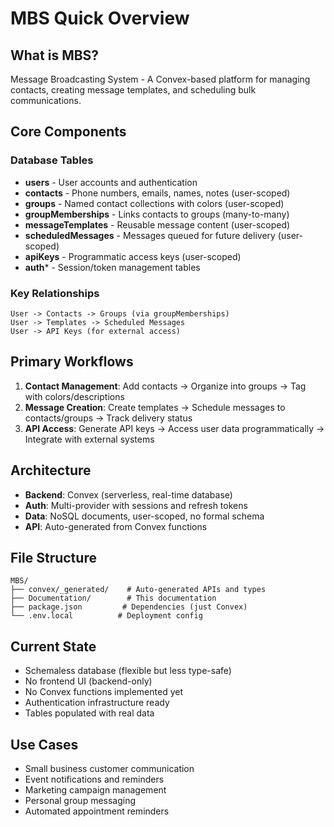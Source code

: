 # MBS Quick Overview

## What is MBS?
Message Broadcasting System - A Convex-based platform for managing contacts, creating message templates, and scheduling bulk communications.

## Core Components

### Database Tables
- **users** - User accounts and authentication
- **contacts** - Phone numbers, emails, names, notes (user-scoped)
- **groups** - Named contact collections with colors (user-scoped)
- **groupMemberships** - Links contacts to groups (many-to-many)
- **messageTemplates** - Reusable message content (user-scoped)
- **scheduledMessages** - Messages queued for future delivery (user-scoped)
- **apiKeys** - Programmatic access keys (user-scoped)
- **auth*** - Session/token management tables

### Key Relationships
```
User -> Contacts -> Groups (via groupMemberships)
User -> Templates -> Scheduled Messages
User -> API Keys (for external access)
```

## Primary Workflows

1. **Contact Management**: Add contacts → Organize into groups → Tag with colors/descriptions
2. **Message Creation**: Create templates → Schedule messages to contacts/groups → Track delivery status
3. **API Access**: Generate API keys → Access user data programmatically → Integrate with external systems

## Architecture
- **Backend**: Convex (serverless, real-time database)
- **Auth**: Multi-provider with sessions and refresh tokens
- **Data**: NoSQL documents, user-scoped, no formal schema
- **API**: Auto-generated from Convex functions

## File Structure
```
MBS/
├── convex/_generated/    # Auto-generated APIs and types
├── Documentation/        # This documentation
├── package.json         # Dependencies (just Convex)
└── .env.local          # Deployment config
```

## Current State
- Schemaless database (flexible but less type-safe)
- No frontend UI (backend-only)
- No Convex functions implemented yet
- Authentication infrastructure ready
- Tables populated with real data

## Use Cases
- Small business customer communication
- Event notifications and reminders  
- Marketing campaign management
- Personal group messaging
- Automated appointment reminders